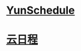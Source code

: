 # [YunSchedule](https://zhengluxi666.github.io/Welcome)
# [云日程](https://zhengluxi666.github.io/Welcome)
